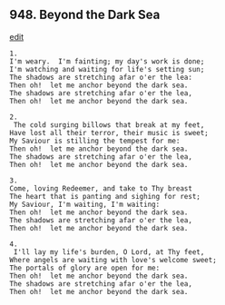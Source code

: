 
## 948.  Beyond the Dark Sea
[edit](https://docs.google.com/document/d/1hAL%2DJWtMBoaepl8ilyaWCymguh7i7i_f/edit?mode=html)



    1.
    I'm weary.  I'm fainting; my day's work is done;
    I'm watching and waiting for life's setting sun;
    The shadows are stretching afar o'er the lea:
    Then oh!  let me anchor beyond the dark sea.
    The shadows are stretching afar o'er the lea,
    Then oh!  let me anchor beyond the dark sea.

    2.
     The cold surging billows that break at my feet,
    Have lost all their terror, their music is sweet;
    My Saviour is stilling the tempest for me:
    Then oh!  let me anchor beyond the dark sea.
    The shadows are stretching afar o'er the lea,
    Then oh!  let me anchor beyond the dark sea.

    3.
    Come, loving Redeemer, and take to Thy breast
    The heart that is panting and sighing for rest;
    My Saviour, I'm waiting, I'm waiting:
    Then oh!  let me anchor beyond the dark sea.
    The shadows are stretching afar o'er the lea,
    Then oh!  let me anchor beyond the dark sea.

    4.
     I'll lay my life's burden, O Lord, at Thy feet, 
    Where angels are waiting with love's welcome sweet;
    The portals of glory are open for me:
    Then oh!  let me anchor beyond the dark sea.
    The shadows are stretching afar o'er the lea,
    Then oh!  let me anchor beyond the dark sea.

